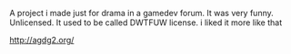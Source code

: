 A project i made just for drama in a gamedev forum. It was very funny.
Unlicensed. It used to be called DWTFUW license. i liked it more like that

http://agdg2.org/
